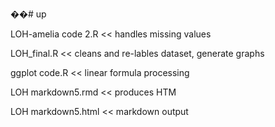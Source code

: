 ��# up

LOH-amelia code 2.R  << handles missing values

LOH_final.R << cleans and re-lables dataset, generate graphs

ggplot code.R << linear formula processing

LOH markdown5.rmd << produces HTM

LOH markdown5.html << markdown output
